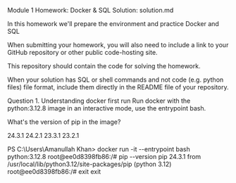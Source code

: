 Module 1 Homework: Docker & SQL
Solution: solution.md

In this homework we'll prepare the environment and practice Docker and SQL

When submitting your homework, you will also need to include a link to your GitHub repository or other public code-hosting site.

This repository should contain the code for solving the homework.

When your solution has SQL or shell commands and not code (e.g. python files) file format, include them directly in the README file of your repository.

Question 1. Understanding docker first run
Run docker with the python:3.12.8 image in an interactive mode, use the entrypoint bash.

What's the version of pip in the image?

24.3.1
24.2.1
23.3.1
23.2.1

PS C:\Users\Amanullah Khan> docker run -it --entrypoint bash python:3.12.8
root@ee0d8398fb86:/# pip --version
pip 24.3.1 from /usr/local/lib/python3.12/site-packages/pip (python 3.12)
root@ee0d8398fb86:/# exit
exit


